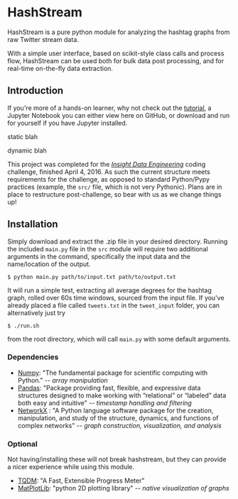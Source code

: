 # HashStream
HashStream is a pure python module for analyzing the hashtag graphs from raw Twitter stream data. 

With a simple user interface, based on scikit-style class calls and process flow, HashStream can be used both for bulk data post processing, and for real-time on-the-fly data extraction. 

## Introduction
If you're more of a hands-on learner, why not check out the [tutorial](/hashstream_tutorial.ipynb), a Jupyter Notebook you can either view here on GitHub, or download and run for yourself if you have Jupyter installed. 

static blah

dynamic blah

This project was completed for the [*Insight Data Engineering*](http://insightdataengineering.com/) coding challenge, finished April 4, 2016. As such the current structure meets requirements for the challenge, as opposed to standard Python/Pypy practices (example, the `src/` file, which is not very Pythonic). Plans are in place to restructure post-challenge, so bear with us as we change things up!

## Installation 
Simply download and extract the .zip file in your desired directory. Running the included `main.py` file in the `src` module will require two additional arguments in the command, specifically the input data and the name/location of the output.
  
    $ python main.py path/to/input.txt path/to/output.txt
  
It will run a simple test, extracting all average degrees for the hashtag graph, rolled over 60s time windows, sourced from the input file. If you've already placed a file called `tweets.txt` in the `tweet_input` folder, you can alternatively just try 

    $ ./run.sh

from the root directory, which will call `main.py` with some default arguments. 

### Dependencies
- [Numpy](http://www.numpy.org/): "The fundamental package for scientific computing with Python." -- *array manipulation*
- [Pandas](http://pandas.pydata.org/pandas-docs/version/0.18.0/): "Package providing fast, flexible, and expressive data structures designed to make working with “relational” or “labeled” data both easy and intuitive" -- *timestamp handling and filtering*
- [NetworkX](https://networkx.github.io/index.html) : "A Python language software package for the creation, manipulation, and study of the structure, dynamics, and functions of complex networks" -- *graph construction, visualization, and analysis*

### Optional
Not having/installing these will not break hashstream, but they can provide a nicer experience while using this module. 
- [TQDM](https://pypi.python.org/pypi/tqdm): "A Fast, Extensible Progress Meter"
- [MatPlotLib](http://matplotlib.org/): "python 2D plotting library" -- *native visualization of graphs*

